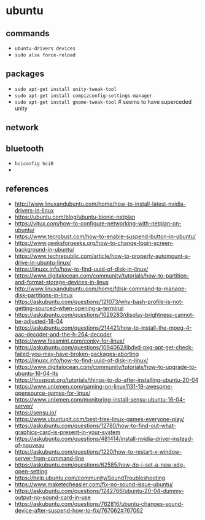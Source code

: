 # ubuntu


## commands

* `ubuntu-drivers devices`
* `sudo alsa force-reload`

## packages

* `sudo apt-get install unity-tweak-tool`
* `sudo apt-get install compizconfig-settings-manager`
* `sudo apt-get install gnome-tweak-tool` # seems to have superceded unity

## network

## bluetooth

* `hciconfig hci0`
*

## references

* http://www.linuxandubuntu.com/home/how-to-install-latest-nvidia-drivers-in-linux
* https://ubuntu.com/blog/ubuntu-bionic-netplan
* https://vitux.com/how-to-configure-networking-with-netplan-on-ubuntu/
* https://www.tecrobust.com/how-to-enable-suspend-button-in-ubuntu/
* https://www.geeksforgeeks.org/how-to-change-login-screen-background-in-ubuntu/
* https://www.techrepublic.com/article/how-to-properly-automount-a-drive-in-ubuntu-linux/
* https://linuxx.info/how-to-find-uuid-of-disk-in-linux/
* https://www.digitalocean.com/community/tutorials/how-to-partition-and-format-storage-devices-in-linux
* http://www.linuxandubuntu.com/home/fdisk-command-to-manage-disk-partitions-in-linux
* https://askubuntu.com/questions/121073/why-bash-profile-is-not-getting-sourced-when-opening-a-terminal
* https://askubuntu.com/questions/1029283/display-brightness-cannot-be-adjusted-18-04
* https://askubuntu.com/questions/214421/how-to-install-the-mpeg-4-aac-decoder-and-the-h-264-decoder
* https://www.fossmint.com/conky-for-linux/
* https://askubuntu.com/questions/1094062/libdvd-pkg-apt-get-check-failed-you-may-have-broken-packages-aborting
* https://linuxx.info/how-to-find-uuid-of-disk-in-linux/
* https://www.digitalocean.com/community/tutorials/how-to-upgrade-to-ubuntu-16-04-lts
* https://fosspost.org/tutorials/things-to-do-after-installing-ubuntu-20-04
* https://www.unixmen.com/gaming-on-linux1131-19-awesome-opensource-games-for-linux/
* https://www.unixmen.com/monitoring-install-sensu-ubuntu-16-04-server/
* https://sensu.io/
* https://www.ubuntupit.com/best-free-linux-games-everyone-play/
* https://askubuntu.com/questions/12780/how-to-find-out-what-graphics-card-is-present-in-your-system
* https://askubuntu.com/questions/481414/install-nvidia-driver-instead-of-nouveau
* https://askubuntu.com/questions/1220/how-to-restart-x-window-server-from-command-line
* https://askubuntu.com/questions/62585/how-do-i-set-a-new-xdg-open-setting
* https://help.ubuntu.com/community/SoundTroubleshooting
* https://www.maketecheasier.com/fix-no-sound-issue-ubuntu/
* https://askubuntu.com/questions/1242766/ubuntu-20-04-dummy-output-no-sound-card-in-use
* https://askubuntu.com/questions/762816/ubuntu-changes-sound-device-after-suspend-how-to-fix/767062#767062

